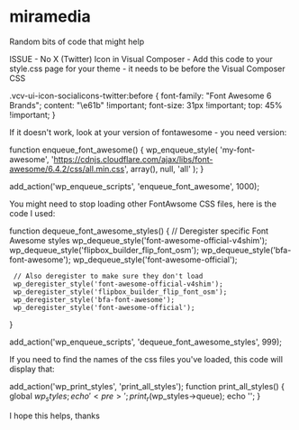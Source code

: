 # miramedia
Random bits of code that might help

ISSUE - No X (Twitter) Icon in Visual Composer - Add this code to your style.css page for your theme - it needs to be before the Visual Composer CSS

.vcv-ui-icon-socialicons-twitter:before {
	font-family: "Font Awesome 6 Brands";
	content: "\e61b" !important;
	font-size: 31px !important;
	top: 45% !important;
}

If it doesn't work, look at your version of fontawesome - you need version:

function enqueue_font_awesome() {
	 wp_enqueue_style(
		 'my-font-awesome',
		 'https://cdnjs.cloudflare.com/ajax/libs/font-awesome/6.4.2/css/all.min.css',
		 array(),
		 null,
		 'all'
	 );
 }
 
 add_action('wp_enqueue_scripts', 'enqueue_font_awesome', 1000);

 You might need to stop loading other FontAwsome CSS files, here is the code I used:

 function dequeue_font_awesome_styles() {
	 // Deregister specific Font Awesome styles
	 wp_dequeue_style('font-awesome-official-v4shim');
	 wp_dequeue_style('flipbox_builder_flip_font_osm');
	 wp_dequeue_style('bfa-font-awesome');
	 wp_dequeue_style('font-awesome-official');
 
	 // Also deregister to make sure they don't load
	 wp_deregister_style('font-awesome-official-v4shim');
	 wp_deregister_style('flipbox_builder_flip_font_osm');
	 wp_deregister_style('bfa-font-awesome');
	 wp_deregister_style('font-awesome-official');
 }
 
 add_action('wp_enqueue_scripts', 'dequeue_font_awesome_styles', 999);

 If you need to find the names of the css files you've loaded, this code will display that:

  add_action('wp_print_styles', 'print_all_styles');
 function print_all_styles() {
	 global $wp_styles;
	 echo '<pre>';
	 print_r($wp_styles->queue);
	 echo '</pre>';
 }

 I hope this helps, thanks
